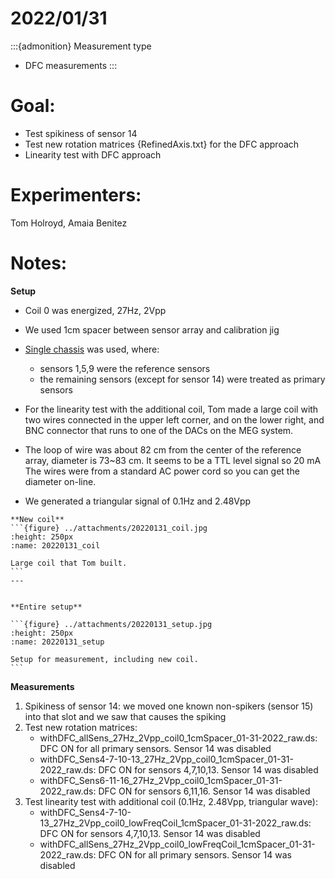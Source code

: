 # 2022/01/31

:::{admonition} Measurement type
- DFC measurements
:::

# Goal:
- Test spikiness of sensor 14
- Test new rotation matrices {RefinedAxis.txt} for the DFC approach
- Linearity test with DFC approach

# Experimenters:
Tom Holroyd, Amaia Benitez

# Notes:
**Setup**
- Coil 0 was energized, 27Hz, 2Vpp
- We used 1cm spacer between sensor array and calibration jig
- [Single chassis](20220117_1Chass) was used, where:
    - sensors 1,5,9 were the reference sensors
    - the remaining sensors (except for sensor 14) were treated as primary sensors

- For the linearity test with the additional coil, Tom made a large coil with two wires connected in the upper left corner, and on the lower right, and BNC connector that runs to one of the DACs on the MEG system.
- The loop of wire was about 82 cm from the center of the reference array, diameter is 73~83 cm. It seems to be a TTL level signal so 20 mA  The wires were from a standard AC power cord so you can get the diameter on-line.
- We generated a triangular signal of 0.1Hz and 2.48Vpp

````{panels}
**New coil**
```{figure} ../attachments/20220131_coil.jpg
:height: 250px
:name: 20220131_coil
	
Large coil that Tom built. 
```                                             
---


**Entire setup**

```{figure} ../attachments/20220131_setup.jpg
:height: 250px
:name: 20220131_setup
	
Setup for measurement, including new coil. 
```
````


**Measurements**
1. Spikiness of sensor 14: we moved one known non-spikers (sensor 15) into that slot and we saw that causes the spiking
2. Test new rotation matrices:
    - withDFC_allSens_27Hz_2Vpp_coil0_1cmSpacer_01-31-2022_raw.ds: DFC ON for all primary sensors. Sensor 14 was disabled
    - withDFC_Sens4-7-10-13_27Hz_2Vpp_coil0_1cmSpacer_01-31-2022_raw.ds: DFC ON for sensors 4,7,10,13. Sensor 14 was disabled
    - withDFC_Sens6-11-16_27Hz_2Vpp_coil0_1cmSpacer_01-31-2022_raw.ds: DFC ON for sensors 6,11,16. Sensor 14 was disabled
3. Test linearity test with additional coil (0.1Hz, 2.48Vpp, triangular wave):
    - withDFC_Sens4-7-10-13_27Hz_2Vpp_coil0_lowFreqCoil_1cmSpacer_01-31-2022_raw.ds: DFC ON for sensors 4,7,10,13. Sensor 14 was disabled
    - withDFC_allSens_27Hz_2Vpp_coil0_lowFreqCoil_1cmSpacer_01-31-2022_raw.ds: DFC ON for all primary sensors. Sensor 14 was disabled


